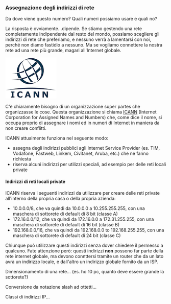 ### Assegnazione degli indirizzi di rete
Da dove viene questo numero? Quali numeri possiamo usare e quali no?

La risposta è ovviamente...dipende. Se stiamo gestendo una rete completamente indipendente dal resto del mondo, possiamo scegliere gli indirizzi di rete che preferiamo, e nessuno verrà a lamentarsi con noi, perché non diamo fastidio a nessuno. Ma se vogliamo connettere la nostra rete ad una rete più grande, magari all'Internet globale.

<p class="img-container">
<img class="right_side w10" title="ICANN" alt="ICANN" src="assets/icann.png">

C'è chiaramente bisogno di un organizzazione super partes che organizzasse le cose. Questa organizzazione si chiama [ICANN](https://www.icann.org/) (Internet Corporation for Assigned Names and Numbers) che, come dice il nome, si occupa proprio di assegnare i nomi ed in numeri di Internet in maniera da non creare conflitti.
</p>

ICANN attualmente funziona nel seguente modo:
- assegna degli indirizzi pubblici agli Internet Service Provider (es. TIM, Vodafone, Fastweb, Linkem, Civitanet, Aruba, etc.) che ne fanno richiesta
- riserva alcuni indirizzi per utilizzi speciali, ad esempio per delle reti locali private

#### Indirizzi di reti locali private
ICANN riserva i seguenti indirizzi da utilizzare per creare delle reti private all'interno della propria casa o della propria azienda:

- 10.0.0.0/8, che va quindi da 10.0.0.0 a 10.255.255.255, con una maschera di sottorete di default di 8 bit (classe A)
- 172.16.0.0/12, che va quindi da 172.16.0.0 a 172.31.255.255, con una maschera di sottorete di default di 16 bit (classe B)
- 192.168.0.0/16, che va quindi da 192.168.0.0 to 192.168.255.255, con una maschera di sottorete di default di 24 bit (classe C)

Chiunque può utilizzare questi indirizzi senza dover chiedere il permesso a qualcuno. Fate attenzione però: questi indirizzi **non** possono far parte della rete internet globale, ma devono connttersi tramite un router che da un lato avrà un indirizzo locale, e dall'altro un indirizzo globale fornito da un ISP.



Dimensionamento di una rete... (es. ho 10 pc, quanto deve essere grande la sottorete?)


Conversione da notazione slash ad ottetti...

Classi di indirizzi IP...
